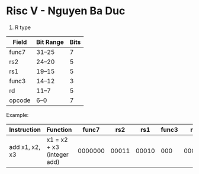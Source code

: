 # Risc V - Nguyen Ba Duc

1. R type

| Field   | Bit Range | Bits |
|---------|-----------|------|
| func7   | 31–25     | 7    |
| rs2     | 24–20     | 5    |
| rs1     | 19–15     | 5    |
| func3   | 14–12     | 3    |
| rd      | 11–7      | 5    |
| opcode  | 6–0       | 7    |

Example: 

| Instruction      | Function                     | func7  | rs2  | rs1  | func3 | rd  | opcode  | PCsel | Asel | Bsel | ALUsel | RegWEn | MemRW | WBsel |
|------------------|-----------------------------|--------|------|------|-------|-----|---------|-------|------|------|--------|--------|-------|-------|
| add x1, x2, x3   | x1 = x2 + x3 (integer add)  | 0000000| 00011| 00010| 000   | 00001| 0110011 | PC+4  | 0    | 0    | ADD    | 1      | 0     | ALU   |
